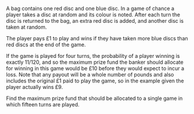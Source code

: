   <p>A bag contains one red disc and one blue disc. In a game of chance a player takes a disc at random and its colour is noted. After each turn the disc is returned to the bag, an extra red disc is added, and another disc is taken at random.</p>  <p>The player pays &pound;1 to play and wins if they have taken more blue discs than red discs at the end of the game.</p>  <p>If the game is played for four turns, the probability of a player winning is exactly 11/120, and so the maximum prize fund the banker should allocate for winning in this game would be &pound;10 before they would expect to incur a loss. Note that any payout will be a whole number of pounds and also includes the original &pound;1 paid to play the game, so in the example given the player actually wins &pound;9.</p>  <p>Find the maximum prize fund that should be allocated to a single game in which fifteen turns are played.</p>    